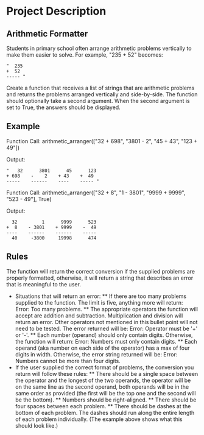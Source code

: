 # Project Description

## Arithmetic Formatter

Students in primary school often arrange arithmetic problems vertically to make them easier to solve. For example, "235 + 52" becomes:

```
"  235
+  52
----- "
```

Create a function that receives a list of strings that are arithmetic problems and returns the problems arranged vertically and side-by-side. The function should optionally take a second argument. When the second argument is set to True, the answers should be displayed.

## Example
Function Call:
arithmetic_arranger(["32 + 698", "3801 - 2", "45 + 43", "123 + 49"])

Output:
```
"   32      3801      45      123
+ 698    -    2    + 43    +  49
-----    ------    ----    ----- "
```

Function Call:
arithmetic_arranger(["32 + 8", "1 - 3801", "9999 + 9999", "523 - 49"], True)

Output:
```
  32         1      9999      523
+  8    - 3801    + 9999    -  49
----    ------    ------    -----
  40     -3800     19998      474
```

## Rules
The function will return the correct conversion if the supplied problems are properly formatted, otherwise, it will return a string that describes an error that is meaningful to the user.

* Situations that will return an error:
** If there are too many problems supplied to the function. The limit is five, anything more will return: Error: Too many problems.
** The appropriate operators the function will accept are addition and subtraction. Multiplication and division will return an error. Other operators not mentioned in this bullet point will not need to be tested. The error returned will be: Error: Operator must be '+' or '-'.
** Each number (operand) should only contain digits. Otherwise, the function will return: Error: Numbers must only contain digits.
** Each operand (aka number on each side of the operator) has a max of four digits in width. Otherwise, the error string returned will be: Error: Numbers cannot be more than four digits.
* If the user supplied the correct format of problems, the conversion you return will follow these rules:
** There should be a single space between the operator and the longest of the two operands, the operator will be on the same line as the second operand, both operands will be in the same order as provided (the first will be the top one and the second will be the bottom).
** Numbers should be right-aligned.
** There should be four spaces between each problem.
** There should be dashes at the bottom of each problem. The dashes should run along the entire length of each problem individually. (The example above shows what this should look like.)
